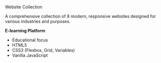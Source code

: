 Website Collection

A comprehensive collection of 8 modern, responsive websites designed for various industries and purposes.


 **E-learning Platform**
- Educational focus
- HTML5
- CSS3 (Flexbox, Grid, Variables)
- Vanilla JavaScript
